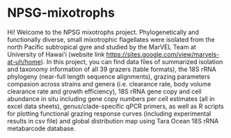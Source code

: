 # NPSG-mixotrophs
Hi! Welcome to the NPSG mixotrophs project. Phylogenetically and functionally diverse, small mixotrophic flagellates were isolated from the north Pacific subtropical gyre and studied by the MarVEL Team at University of Hawai'i (website link https://sites.google.com/view/marvels-at-uh/home).
In this project, you can find data files of summarized isolation and taxonomy information of all 39 grazers (table formats), the 18S rRNA phylogeny (near-full length sequence alignments), grazing parameters compasion across strains and genera (i.e. clearance rate, body volume clearance rate and growth efficiency), 18S rRNA gene copy and cell abundance in situ including gene copy numbers per cell estimates (all in excel data sheets), genus/clade-specific qPCR primers, as well as R scripts for plotting functional grazing response curves (including experimental results in csv file) and global distribution map using Tara Ocean 18S rRNA metabarcode database.
